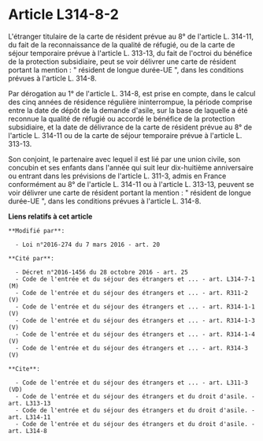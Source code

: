 # Article L314-8-2

L'étranger titulaire de la carte de résident prévue au 8° de l'article L. 314-11, du fait de la reconnaissance de la qualité
de réfugié, ou de la carte de séjour temporaire prévue à l'article L. 313-13, du fait de l'octroi du bénéfice de la
protection subsidiaire, peut se voir délivrer une carte de résident portant la mention : " résident de longue durée-UE ",
dans les conditions prévues à l'article L. 314-8. 

Par dérogation au 1° de l'article L. 314-8, est prise en compte, dans le calcul des cinq années de résidence régulière
ininterrompue, la période comprise entre la date de dépôt de la demande d'asile, sur la base de laquelle a été reconnue la
qualité de réfugié ou accordé le bénéfice de la protection subsidiaire, et la date de délivrance de la carte de résident
prévue au 8° de l'article L. 314-11 ou de la carte de séjour temporaire prévue à l'article L. 313-13. 

Son conjoint, le partenaire avec lequel il est lié par une union civile, son concubin et ses enfants dans l'année qui suit
leur dix-huitième anniversaire ou entrant dans les prévisions de l'article L. 311-3, admis en France conformément au 8° de
l'article L. 314-11 ou à l'article L. 313-13, peuvent se voir délivrer une carte de résident portant la mention : " résident
de longue durée-UE ", dans les conditions prévues à l'article L. 314-8.

**Liens relatifs à cet article**

	**Modifié par**:

	  - Loi n°2016-274 du 7 mars 2016 - art. 20

	**Cité par**:

	  - Décret n°2016-1456 du 28 octobre 2016 - art. 25
	  - Code de l'entrée et du séjour des étrangers et ... - art. L314-7-1 (M)
	  - Code de l'entrée et du séjour des étrangers et ... - art. R311-2 (V)
	  - Code de l'entrée et du séjour des étrangers et ... - art. R314-1-1 (V)
	  - Code de l'entrée et du séjour des étrangers et ... - art. R314-1-3 (V)
	  - Code de l'entrée et du séjour des étrangers et ... - art. R314-1-4 (V)
	  - Code de l'entrée et du séjour des étrangers et ... - art. R314-3 (V)

	**Cite**:

	  - Code de l'entrée et du séjour des étrangers et ... - art. L311-3 (VD)
	  - Code de l'entrée et du séjour des étrangers et du droit d'asile. - art. L313-13
	  - Code de l'entrée et du séjour des étrangers et du droit d'asile. - art. L314-11
	  - Code de l'entrée et du séjour des étrangers et du droit d'asile. - art. L314-8
